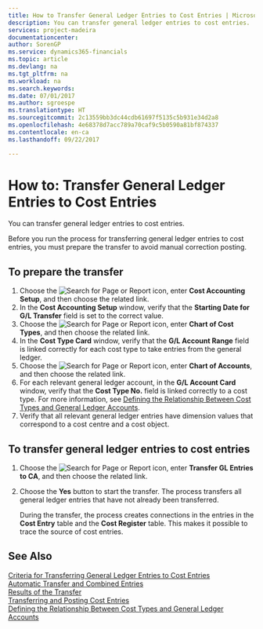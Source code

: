 ```yaml
---
title: How to Transfer General Ledger Entries to Cost Entries | Microsoft Docs
description: You can transfer general ledger entries to cost entries.
services: project-madeira
documentationcenter: 
author: SorenGP
ms.service: dynamics365-financials
ms.topic: article
ms.devlang: na
ms.tgt_pltfrm: na
ms.workload: na
ms.search.keywords: 
ms.date: 07/01/2017
ms.author: sgroespe
ms.translationtype: HT
ms.sourcegitcommit: 2c13559bb3dc44cdb61697f5135c5b931e34d2a8
ms.openlocfilehash: 4e68378d7acc789a70caf9c5b0590a81bf874337
ms.contentlocale: en-ca
ms.lasthandoff: 09/22/2017

---
```

# <a name="how-to-transfer-general-ledger-entries-to-cost-entries"></a>How to: Transfer General Ledger Entries to Cost Entries
You can transfer general ledger entries to cost entries.  

Before you run the process for transferring general ledger entries to cost entries, you must prepare the transfer to avoid manual correction posting.  

## <a name="to-prepare-the-transfer"></a>To prepare the transfer  

1.  Choose the ![Search for Page or Report](media/ui-search/search_small.png "Search for Page or Report icon") icon, enter **Cost Accounting Setup**, and then choose the related link.  
2.  In the **Cost Accounting Setup** window, verify that the **Starting Date for G/L Transfer** field is set to the correct value.  
3.  Choose the ![Search for Page or Report](media/ui-search/search_small.png "Search for Page or Report icon") icon, enter **Chart of Cost Types**, and then choose the related link.  
4.  In the **Cost Type Card** window, verify that the **G/L Account Range** field is linked correctly for each cost type to take entries from the general ledger.  
5.  Choose the ![Search for Page or Report](media/ui-search/search_small.png "Search for Page or Report icon") icon, enter **Chart of Accounts**, and then choose the related link.  
6.  For each relevant general ledger account, in the **G/L Account Card** window, verify that the **Cost Type No.** field is linked correctly to a cost type. For more information, see [Defining the Relationship Between Cost Types and General Ledger Accounts](finance-defining-the-relationship-between-cost-types-and-general-ledger-accounts.md).  
7.  Verify that all relevant general ledger entries have dimension values that correspond to a cost centre and a cost object.  

## <a name="to-transfer-general-ledger-entries-to-cost-entries"></a>To transfer general ledger entries to cost entries  
1.  Choose the ![Search for Page or Report](media/ui-search/search_small.png "Search for Page or Report icon") icon, enter **Transfer GL Entries to CA**, and then choose the related link.  
2.  Choose the **Yes** button to start the transfer. The process transfers all general ledger entries that have not already been transferred.  

    During the transfer, the process creates connections in the entries in the **Cost Entry** table and the **Cost Register** table. This makes it possible to trace the source of cost entries.  

## <a name="see-also"></a>See Also  
 [Criteria for Transferring General Ledger Entries to Cost Entries](finance-criteria-for-transferring-general-ledger-entries-to-cost-entries.md)   
 [Automatic Transfer and Combined Entries](finance-automatic-transfer-combined-entries.md)   
 [Results of the Transfer](finance-results-of-the-transfer.md)   
 [Transferring and Posting Cost Entries](finance-transfer-and-post-cost-entries.md)   
 [Defining the Relationship Between Cost Types and General Ledger Accounts](finance-defining-the-relationship-between-cost-types-and-general-ledger-accounts.md)   

